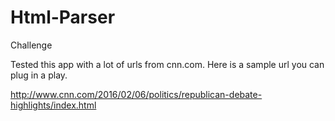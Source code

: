 # Html-Parser
Challenge


Tested this app with a lot of urls from cnn.com. Here is a sample url you can plug in a play.

http://www.cnn.com/2016/02/06/politics/republican-debate-highlights/index.html